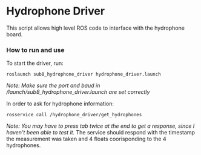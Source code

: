 # Hydrophone Driver

This script allows high level ROS code to interface with the hydrophone board.

### How to run and use
To start the driver, run:

    roslaunch sub8_hydrophone_driver hydrophone_driver.launch

*Note: Make sure the port and baud in /launch/sub8_hydrophone_driver.launch are set correctly*

In order to ask for hydrophone information:

    rosservice call /hydrophone_driver/get_hydrophones

*Note: You may have to press tab twice at the end to get a response, since I haven't been able to test it.*
The service should respond with the timestamp the measurement was taken and 4 floats coorisponding to the 4 hydrophones.
